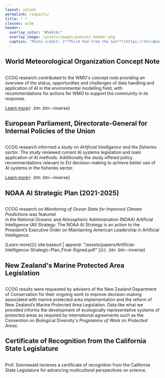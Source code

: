```yaml
---
layout: splash
permalink: /impacts/
title: " "
classes: wide
header:
  overlay_color: "#5e616c"
  overlay_image: /assets/images/podcast-header.png
  caption: "Photo credit: [**Third Pod from the Sun**](https://thirdpodfromthesun.com/)"
---
```


## World Meteorological Organization Concept Note

<figure style="width: 250px" class="align-left">
  <img src="{{ site.baseurl }}/assets/images/wmo-logo.png" alt="">
</figure> 

CCOG research contributed to the WMO's concept note providing an overview of the status, opportunities and challenges of data handling and application of AI in the environmental modelling field, with recommendations for actions for WMO to support the community in its response.

[Learn more](https://library.wmo.int/index.php?lvl=notice_display&id=22254){: .btn .btn--inverse}
<br>

## European Parliament, Directorate-General for Internal Policies of the Union

<figure style="width: 250px" class="align-left">
  <img src="{{ site.baseurl }}/assets/images/european-parliament-logo.png" alt="">
</figure>  

CCOG research informed a study on *Artificial Intelligence and the fisheries sector*. The study reviewed current AI systems legislation and main application of AI methods. Additionally the study offered policy recommendations relevant to EU decision-making to achieve better use of AI systems in the fisheries sector. 

[Learn more](https://op.europa.eu/en/publication-detail/-/publication/3f1ca47c-ede8-11ec-a534-01aa75ed71a1){: .btn .btn--inverse}
<br>

## NOAA AI Strategic Plan (2021-2025)

<figure style="width: 250px" class="align-left">
  <img src="{{ site.baseurl }}/assets/images/NOAA-AI-SP-title.png" alt="">
</figure> 

CCOG research on *Monitoring of Ocean State for Improved Climate Predictions* was featured  
in the National Oceanic and Atmospheric Administration (NOAA) Artificial Intelligence (AI) Strategy.
The NOAA AI Strategy is an action to the President’s Executive Order on Maintaining American
Leadership in Artificial Intelligence. 

[Learn more]({{ site.baseurl | append: "/assets/papers/Artificial-Intelligence-Strategic-Plan_Final-Signed.pdf" }}){: .btn .btn--inverse}
<br>

## New Zealand's Marine Protected Area Legislation

<figure style="width: 250px" class="align-left">
  <img src="{{ site.baseurl }}/assets/images/Department_of_Conservation_New_Zealand_logo.png" alt="">
</figure>  

CCOG results were requested by advisers of the New Zealand Department of Conservation for their ongoing work to improve 
decision-making associated with marine protected area implementation and the reform of New Zealand’s 
Marine Protected Area Legislation. Data like what we provided informs the development 
of ecologically representative systems of protected areas as required by international agreements such as 
the Convention on Biological Diversity's *Programme of Work on Protected Areas*.

## Certificate of Recognition from the California State Legislature

<figure style="width: 250px" class="align-left">
  <img src="{{ site.baseurl }}/assets/images/Seal_of_the_Assembly_of_the_State_of_California.svg" alt="">
</figure>  

Prof. Sonnewald recieves a certificate of recognition from the California State Legislature for advancing multicultural perspectives on science.
